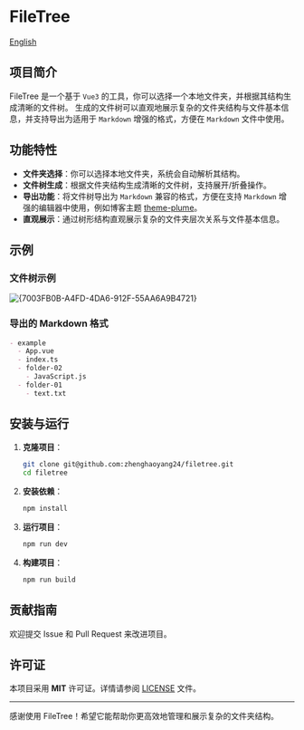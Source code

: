 # FileTree

[English](https://github.com/zhenghaoyang24/filetree/blob/master/README_EN.md)

## 项目简介

FileTree 是一个基于 `Vue3` 的工具，你可以选择一个本地文件夹，并根据其结构生成清晰的文件树。
生成的文件树可以直观地展示复杂的文件夹结构与文件基本信息，并支持导出为适用于 `Markdown` 增强的格式，方便在 `Markdown` 文件中使用。

## 功能特性

- **文件夹选择**：你可以选择本地文件夹，系统会自动解析其结构。
- **文件树生成**：根据文件夹结构生成清晰的文件树，支持展开/折叠操作。
- **导出功能**：将文件树导出为 `Markdown` 兼容的格式，方便在支持 `Markdown` 增强的编辑器中使用，例如博客主题 [theme-plume](https://theme-plume.vuejs.press/)。
- **直观展示**：通过树形结构直观展示复杂的文件夹层次关系与文件基本信息。


## 示例

### 文件树示例
![{7003FB0B-A4FD-4DA6-912F-55AA6A9B4721}](https://github.com/user-attachments/assets/5d083206-63e7-4372-8898-cf2390491ddf)


### 导出的 Markdown 格式
```markdown
- example
  - App.vue
  - index.ts
  - folder-02
    - JavaScript.js
  - folder-01
    - text.txt
```

## 安装与运行

1. **克隆项目**：
   ```bash
   git clone git@github.com:zhenghaoyang24/filetree.git
   cd filetree
   ```

2. **安装依赖**：
   ```bash
   npm install
   ```

3. **运行项目**：
   ```bash
   npm run dev
   ```

4. **构建项目**：
   ```bash
   npm run build
   ```


## 贡献指南

欢迎提交 Issue 和 Pull Request 来改进项目。

## 许可证

本项目采用 **MIT** 许可证。详情请参阅 [LICENSE](https://github.com/zhenghaoyang24/filetree/blob/master/LICENSE) 文件。

---

感谢使用 FileTree！希望它能帮助你更高效地管理和展示复杂的文件夹结构。
